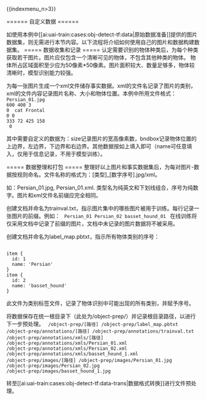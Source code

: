 {{indexmenu_n>3}}

====== 自定义数据 ======

如使用本例中[[ai:uai-train:cases:obj-detect-tf:data|原始数据准备]]提供的图片数据集，则无需进行本节内容。以下流程将介绍如何使用自己的图片和数据构建数据集。
===== 数据收集和记录 =====
认定需要识别的物体种类后，为每个种类获取若干图片。图片应仅包含一个清晰可见的物体，不包含其他种类的物体。
物体所占区域面积至少应为50像素*50像素。图片面积较大、数量足够多，物体较清晰时，模型识别能力较强。

为每一张图片生成一个xml文件储存事实数据。xml的文件名记录了图片的类别，xml的文件内容记录图片名称、大小和物体位置。本例中所用文件格式：
<code>
<annotation>
        <filename>Persian_01.jpg</filename>
	<size>
		<width>600</width>
		<height>400</height>
		<depth>3</depth>
	</size>
	<segmented>0</segmented>
	<object>
		<name>cat</name>
		<pose>Frontal</pose>
		<truncated>0</truncated>
		<occluded>0</occluded>
		<bndbox>
			<xmin>333</xmin>
			<ymin>72</ymin>
			<xmax>425</xmax>
			<ymax>158</ymax>
		</bndbox>
		<difficult>0</difficult>
	</object>
</annotation>
</code>

其中需要自定义的数据为：size记录图片的宽高像素数，bndbox记录物体位置的上边界，左边界，下边界和右边界。其他数据按如上填入即可（name可任意填入，仅用于信息记录，不用于模型训练）。

===== 数据整理和打包 =====
整理好以上图片和事实数据集后，为每对图片-数据按规则命名。文件名称的格式为：[类型]\_[数字序号].jpg/xml。

如：Persian\_01.jpg, Persian\_01.xml. 类型名为纯英文和下划线组合，序号为纯数字。图片和xml文件名前缀应完全相同。

创建文档并命名为trainval.txt，指示图片集中的哪些图片被用于训练。每行记录一张图片的前缀。例如：
<code>
Persian_01
Persian_02
basset_hound_01
</code>
在线训练将仅采用文档中记录了前缀的图片，文档中未记录的图片数据将不被采用。

创建文档并命名为label_map.pbtxt，指示所有物体类别的序号：

<code>
item {
  id: 1
  name: 'Persian'
}
item {
  id: 2
  name: 'basset_hound'
}
</code>

此文件为类别标签文件，记录了物体识别中可能出现的所有类别，并赋予序号。

将数据保存在统一根目录下（此处为/object-prep/）并记录根目录路径，以进行下一步预处理。
<code>
/object-prep/[路径]
/object-prep/label_map.pbtxt
/object-prep/annotations/[路径]
/object-prep/annotations/trainval.txt
/object-prep/annotations/xmls/[路径]
/object-prep/annotations/xmls/Persian_01.xml
/object-prep/annotations/xmls/Persian_02.xml
/object-prep/annotations/xmls/basset_hound_1.xml
/object-prep/images/[路径]
/object-prep/images/Persian_01.jpg
/object-prep/images/Persian_02.jpg
/object-prep/images/basset_hound_1.jpg
</code>

转至[[ai:uai-train:cases:obj-detect-tf:data-trans|数据格式转换]]进行文件预处理。
